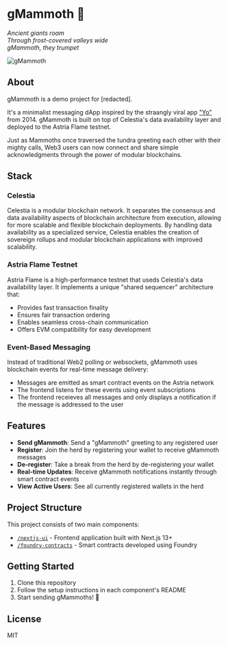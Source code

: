 # gMammoth 🦣

*Ancient giants roam*  
*Through frost-covered valleys wide*  
*gMammoth, they trumpet*

![gMammoth](/assets/gMammoth.png)

## About

gMammoth is a demo project for [redacted]. 

It's a minimalist messaging dApp inspired by the straangly viral app ["Yo"](https://en.wikipedia.org/wiki/Yo_(app)) from 2014. gMammoth is built on top of Celestia's data availability layer and deployed to the Astria Flame testnet.

Just as Mammoths once traversed the tundra greeting each other with their mighty calls, Web3 users can now connect and share simple acknowledgments through the power of modular blockchains.

## Stack

### Celestia
Celestia is a modular blockchain network. It separates the consensus and data availability aspects of blockchain architecture from execution, allowing for more scalable and flexible blockchain deployments. By handling data availability as a specialized service, Celestia enables the creation of sovereign rollups and modular blockchain applications with improved scalability.

### Astria Flame Testnet
Astria Flame is a high-performance testnet that useds Celestia's data availability layer. It implements a unique "shared sequencer" architecture that:
- Provides fast transaction finality
- Ensures fair transaction ordering
- Enables seamless cross-chain communication
- Offers EVM compatibility for easy development

### Event-Based Messaging
Instead of traditional Web2 polling or websockets, gMammoth uses blockchain events for real-time message delivery:
- Messages are emitted as smart contract events on the Astria network
- The frontend listens for these events using event subscriptions
- The frontend receieves all messages and only displays a notification if the message is addressed to the user

## Features

- **Send gMammoth**: Send a "gMammoth" greeting to any registered user
- **Register**: Join the herd by registering your wallet to receive gMammoth messages
- **De-register**: Take a break from the herd by de-registering your wallet
- **Real-time Updates**: Receive gMammoth notifications instantly through smart contract events
- **View Active Users**: See all currently registered wallets in the herd

## Project Structure

This project consists of two main components:

- [`/nextjs-ui`](./nextjs-ui) - Frontend application built with Next.js 13+
- [`/foundry-contracts`](./foundry-contracts) - Smart contracts developed using Foundry

## Getting Started

1. Clone this repository
2. Follow the setup instructions in each component's README
3. Start sending gMammoths! 🦣

## License

MIT 

